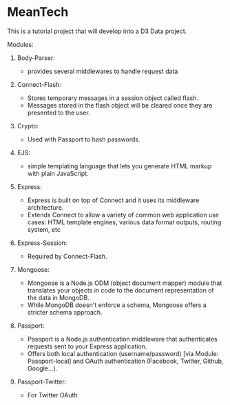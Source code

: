 # MeanTech
This is a tutorial project that will develop into a D3 Data project.

Modules:
1. Body-Parser: 
    - provides several middlewares to handle request data
    

2. Connect-Flash:
    - Stores temporary messages in a session object called flash. 
    - Messages stored in the flash object will be cleared once they are presented to the user.
    
3. Crypto:
    - Used with Passport to hash passwords.
    
4. EJS:
    - simple templating language that lets you generate HTML markup with plain JavaScript.
    
5. Express:
    - Express is built on top of Connect and it uses its middleware architecture. 
    - Extends Connect to allow a variety of common web application use cases:
      HTML template engines, various data format outputs, routing system, etc
 
6. Express-Session:
   - Required by Connect-Flash.
   
7. Mongoose: 
    - Mongoose is a Node.js ODM (object document mapper) module that translates 
      your objects in code to the document representation of the data in MongoDB.
    - While MongoDB doesn't enforce a schema, Mongoose offers a stricter schema approach.
    
8. Passport:
    - Passport is a Node.js authentication middleware that authenticates requests sent to your Express application. 
    - Offers both local authentication (username/password) [via Module: Passport-local]
      and OAuth authentication (Facebook, Twitter, Github, Google...).        

9. Passport-Twitter:
    - For Twitter OAuth
